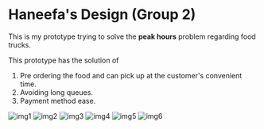# Haneefa's Design (Group 2)

This is my prototype trying to solve the **peak hours** problem regarding food trucks.

This prototype has the solution of 

1. Pre ordering the food and can pick up at the customer's convenient time.
2. Avoiding long queues.
3. Payment method ease.

![img1](./images/IMG1.jpg)
![img2](./images/IMG2.jpg)
![img3](./images/IMG3.jpg)
![img4](./images/IMG4.jpg)
![img5](./images/IMG5.jpg)
![img6](./images/IMG6.jpg)